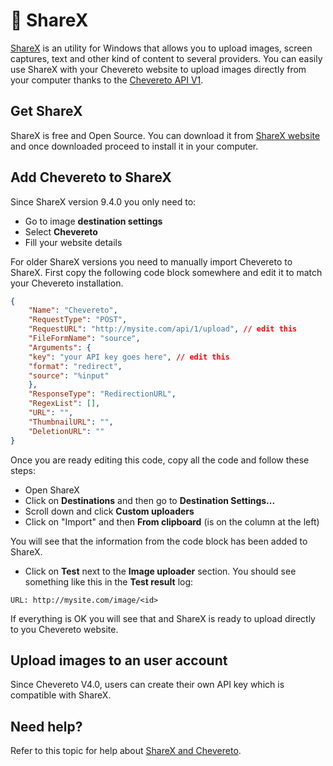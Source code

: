 # 🌈 ShareX

[ShareX](https://en.wikipedia.org/wiki/ShareX) is an utility for Windows that allows you to upload images, screen captures, text and other kind of content to several providers. You can easily use ShareX with your Chevereto website to upload images directly from your computer thanks to the [Chevereto API V1](https://v4-docs.chevereto.com/developer/api/api-v1.html).

## Get ShareX

ShareX is free and Open Source. You can download it from [ShareX website](https://getsharex.com/) and once downloaded proceed to install it in your computer.

## Add Chevereto to ShareX

Since ShareX version 9.4.0 you only need to:

- Go to image **destination settings**
- Select **Chevereto**
- Fill your website details

For older ShareX versions you need to manually import Chevereto to ShareX. First copy the following code block somewhere and edit it to match your Chevereto installation.

```json
{
    "Name": "Chevereto",
    "RequestType": "POST",
    "RequestURL": "http://mysite.com/api/1/upload", // edit this
    "FileFormName": "source",
    "Arguments": {
    "key": "your API key goes here", // edit this
    "format": "redirect",
    "source": "%input"
    },
    "ResponseType": "RedirectionURL",
    "RegexList": [],
    "URL": "",
    "ThumbnailURL": "",
    "DeletionURL": ""
}
```

Once you are ready editing this code, copy all the code and follow these steps:

- Open ShareX
- Click on **Destinations** and then go to **Destination Settings...**
- Scroll down and click **Custom uploaders**
- Click on "Import" and then **From clipboard** (is on the column at the left)

You will see that the information from the code block has been added to ShareX.

- Click on **Test** next to the **Image uploader** section. You should see something like this in the **Test result** log:

```plain
URL: http://mysite.com/image/<id>
```

If everything is OK you will see that and ShareX is ready to upload directly to you Chevereto website.

## Upload images to an user account

Since Chevereto V4.0, users can create their own API key which is compatible with ShareX.

## Need help?

Refer to this topic for help about [ShareX and Chevereto](https://chevereto.com/community/threads/sharex-and-chevereto.5254/).
